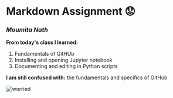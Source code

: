 # Markdown Assignment 😟

### *Moumita Nath*

**From today's class I learned:**
   1. Fundamentals of GitHUb
   2. Installing and opening Jupyter notebook
   3. Documenting and editing in Python scripts

**I am still confused with:** the fundamentals and specifics of GitHub

![worried](https://giphy.com/gifs/spongebob-spongebob-squarepants-season-6-xUPJPzcdlbvaFUrF7y)



```python

```
